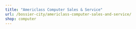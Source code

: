 ```yaml
---
title: "Americlass Computer Sales & Service"
url: /bossier-city/americlass-computer-sales-and-service/
shop: computer
---
```

